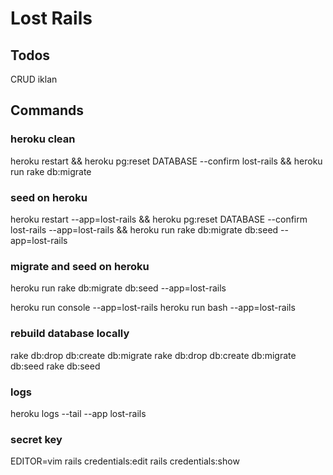 # Lost Rails

## Todos

CRUD iklan

## Commands

### heroku clean

heroku restart && heroku pg:reset DATABASE --confirm lost-rails && heroku run rake db:migrate

### seed on heroku

heroku restart --app=lost-rails && heroku pg:reset DATABASE --confirm lost-rails --app=lost-rails && heroku run rake db:migrate db:seed --app=lost-rails 

### migrate and seed on heroku

heroku run rake db:migrate db:seed --app=lost-rails 

heroku run console --app=lost-rails 
heroku run bash --app=lost-rails 

### rebuild database locally

rake db:drop db:create db:migrate
rake db:drop db:create db:migrate db:seed
rake db:seed

### logs

heroku logs --tail --app lost-rails

### secret key

EDITOR=vim rails credentials:edit
rails credentials:show
